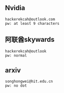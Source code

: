 ## Nvidia
```
hackerekcah@outlook.com
pw: at least 9 characters
```

## 阿联酋skywards
```
hackerekcah@outlook
pw: normal
```

## arxiv
```
songhongwei@hit.edu.cn
pw: no dot
```
